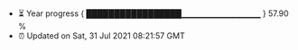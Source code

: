 - ⏳ Year progress { █████████████████▁▁▁▁▁▁▁▁▁▁▁▁▁ } 57.90 %
- ⏰ Updated on Sat, 31 Jul 2021 08:21:57 GMT

